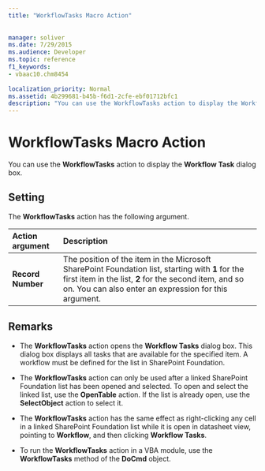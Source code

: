 ```yaml
---
title: "WorkflowTasks Macro Action"
 
 
manager: soliver
ms.date: 7/29/2015
ms.audience: Developer
ms.topic: reference
f1_keywords:
- vbaac10.chm8454
  
localization_priority: Normal
ms.assetid: 4b299681-b45b-f6d1-2cfe-ebf01712bfc1
description: "You can use the WorkflowTasks action to display the Workflow Task dialog box."
---
```


# WorkflowTasks Macro Action

You can use the **WorkflowTasks** action to display the **Workflow Task** dialog box. 
  
## Setting

The **WorkflowTasks** action has the following argument. 
  
|**Action argument**|**Description**|
|:-----|:-----|
|**Record Number** <br/> |The position of the item in the Microsoft SharePoint Foundation list, starting with **1** for the first item in the list, **2** for the second item, and so on. You can also enter an expression for this argument.  <br/> |
   
## Remarks

- The **WorkflowTasks** action opens the **Workflow Tasks** dialog box. This dialog box displays all tasks that are available for the specified item. A workflow must be defined for the list in SharePoint Foundation. 
    
- The **WorkflowTasks** action can only be used after a linked SharePoint Foundation list has been opened and selected. To open and select the linked list, use the **OpenTable** action. If the list is already open, use the **SelectObject** action to select it. 
    
- The **WorkflowTasks** action has the same effect as right-clicking any cell in a linked SharePoint Foundation list while it is open in datasheet view, pointing to **Workflow**, and then clicking **Workflow Tasks**.
    
- To run the **WorkflowTasks** action in a VBA module, use the **WorkflowTasks** method of the **DoCmd** object. 
    

